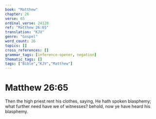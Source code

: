```yaml
---
book: "Matthew"
chapter: 26
verse: 65
ordinal_verse: 24120
ref: "Matthew 26:65"
translation: "KJV"
genre: "Gospel"
word_count: 26
topics: []
cross_references: []
grammar_tags: [inference-opener, negation]
thematic_tags: []
tags: ["Bible","KJV","Matthew"]
---
```


# Matthew 26:65

Then the high priest rent his clothes, saying, He hath spoken blasphemy; what further need have we of witnesses? behold, now ye have heard his blasphemy.
